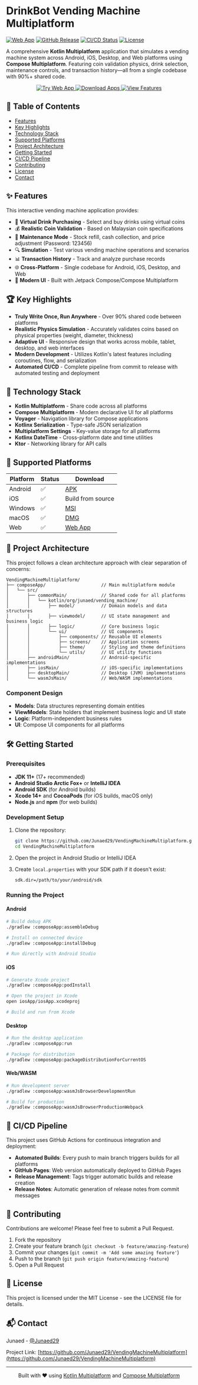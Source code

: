 # DrinkBot Vending Machine Multiplatform

[![Web App](https://img.shields.io/badge/Web_App-Live-4CC2FF?style=for-the-badge&logo=web)](https://junaed29.github.io/VendingMachineMultiplatform/) 
[![GitHub Release](https://img.shields.io/github/v/release/Junaed29/VendingMachineMultiplatform?style=for-the-badge)](https://github.com/Junaed29/VendingMachineMultiplatform/releases/latest)
[![CI/CD Status](https://img.shields.io/github/actions/workflow/status/Junaed29/VendingMachineMultiplatform/ci-cd.yml?branch=main&style=for-the-badge&label=CI%2FCD)](https://github.com/Junaed29/VendingMachineMultiplatform/actions/workflows/ci-cd.yml)
[![License](https://img.shields.io/github/license/Junaed29/VendingMachineMultiplatform?style=for-the-badge)](LICENSE)

A comprehensive **Kotlin Multiplatform** application that simulates a vending machine system across Android, iOS, Desktop, and Web platforms using **Compose Multiplatform**. Featuring coin validation physics, drink selection, maintenance controls, and transaction history—all from a single codebase with 90%+ shared code.

<div align="center">
  <!-- Screenshots can be added here in the future
  <p>
    <img src="screenshots/android_main.jpg" width="200" alt="Android Screenshot" />
    <img src="screenshots/ios_main.jpg" width="200" alt="iOS Screenshot" />
    <img src="screenshots/desktop_main.jpg" width="320" alt="Desktop Screenshot" />
    <img src="screenshots/web_main.jpg" width="400" alt="Web Screenshot" />
  </p>
  -->
  
  <p>
    <a href="https://junaed29.github.io/VendingMachineMultiplatform/">
      <img src="https://img.shields.io/badge/Try_Web_App-4CC2FF?style=for-the-badge&logo=web&logoColor=white" alt="Try Web App" />
    </a>
    <a href="https://github.com/Junaed29/VendingMachineMultiplatform/releases/latest">
      <img src="https://img.shields.io/badge/Download_Apps-00C853?style=for-the-badge&logo=android&logoColor=white" alt="Download Apps" />
    </a>
    <a href="#-features">
      <img src="https://img.shields.io/badge/View_Features-FF5722?style=for-the-badge&logo=readme&logoColor=white" alt="View Features" />
    </a>
  </p>
</div>

## 📑 Table of Contents

- [Features](#-features)
- [Key Highlights](#-key-highlights)
- [Technology Stack](#-technology-stack)
- [Supported Platforms](#-supported-platforms)
- [Project Architecture](#-project-architecture)
- [Getting Started](#-getting-started)
- [CI/CD Pipeline](#-cicd-pipeline)
- [Contributing](#-contributing)
- [License](#-license)
- [Contact](#-contact)

## ✨ Features

This interactive vending machine application provides:

- 🥤 **Virtual Drink Purchasing** - Select and buy drinks using virtual coins
- 💰 **Realistic Coin Validation** - Based on Malaysian coin specifications
- 🔧 **Maintenance Mode** - Stock refill, cash collection, and price adjustment (Password: 123456)
- 🔍 **Simulation** - Test various vending machine operations and scenarios
- 📊 **Transaction History** - Track and analyze purchase records
- 🌐 **Cross-Platform** - Single codebase for Android, iOS, Desktop, and Web
- 🎨 **Modern UI** - Built with Jetpack Compose/Compose Multiplatform

## 🏆 Key Highlights

- **Truly Write Once, Run Anywhere** - Over 90% shared code between platforms
- **Realistic Physics Simulation** - Accurately validates coins based on physical properties (weight, diameter, thickness)
- **Adaptive UI** - Responsive design that works across mobile, tablet, desktop, and web interfaces
- **Modern Development** - Utilizes Kotlin's latest features including coroutines, flow, and serialization
- **Automated CI/CD** - Complete pipeline from commit to release with automated testing and deployment

## 🚀 Technology Stack

- **Kotlin Multiplatform** - Share code across all platforms
- **Compose Multiplatform** - Modern declarative UI for all platforms
- **Voyager** - Navigation library for Compose applications
- **Kotlinx Serialization** - Type-safe JSON serialization
- **Multiplatform Settings** - Key-value storage for all platforms
- **Kotlinx DateTime** - Cross-platform date and time utilities
- **Ktor** - Networking library for API calls

## 📱 Supported Platforms

| Platform | Status | Download |
|----------|--------|----------|
| Android  | ✅     | [APK](https://github.com/Junaed29/VendingMachineMultiplatform/releases/latest/download/DrinkBot-Vending-Machine.apk) |
| iOS      | ✅     | Build from source |
| Windows  | ✅     | [MSI](https://github.com/Junaed29/VendingMachineMultiplatform/releases/latest/download/DrinkBot-1.0.0.msi) |
| macOS    | ✅     | [DMG](https://github.com/Junaed29/VendingMachineMultiplatform/releases/latest/download/DrinkBot-1.0.0.dmg) |
| Web      | ✅     | [Web App](https://junaed29.github.io/VendingMachineMultiplatform/) |

## 🧩 Project Architecture

This project follows a clean architecture approach with clear separation of concerns:

```
VendingMachineMultiplatform/
├── composeApp/                     // Main multiplatform module
│   └── src/                       
│       ├── commonMain/             // Shared code for all platforms
│       │   └── kotlin/org/junaed/vending_machine/
│       │       ├── model/          // Domain models and data structures
│       │       ├── viewmodel/      // UI state management and business logic
│       │       ├── logic/          // Core business logic
│       │       └── ui/             // UI components
│       │           ├── components/ // Reusable UI elements
│       │           ├── screens/    // Application screens
│       │           ├── theme/      // Styling and theme definitions
│       │           └── utils/      // UI utility functions
│       ├── androidMain/            // Android-specific implementations
│       ├── iosMain/                // iOS-specific implementations
│       ├── desktopMain/            // Desktop (JVM) implementations
│       └── wasmJsMain/             // Web/WASM implementations
```

### Component Design

- **Models**: Data structures representing domain entities
- **ViewModels**: State holders that implement business logic and UI state
- **Logic**: Platform-independent business rules
- **UI**: Compose UI components for all platforms

## 🛠️ Getting Started

### Prerequisites

- **JDK 11+** (17+ recommended)
- **Android Studio Arctic Fox+** or **IntelliJ IDEA**
- **Android SDK** (for Android builds)
- **Xcode 14+** and **CocoaPods** (for iOS builds, macOS only)
- **Node.js** and **npm** (for web builds)

### Development Setup

1. Clone the repository:
   ```bash
   git clone https://github.com/Junaed29/VendingMachineMultiplatform.git
   cd VendingMachineMultiplatform
   ```

2. Open the project in Android Studio or IntelliJ IDEA

3. Create `local.properties` with your SDK path if it doesn't exist:
   ```properties
   sdk.dir=/path/to/your/android/sdk
   ```

### Running the Project

#### Android
```bash
# Build debug APK
./gradlew :composeApp:assembleDebug

# Install on connected device
./gradlew :composeApp:installDebug

# Run directly with Android Studio
```

#### iOS
```bash
# Generate Xcode project
./gradlew :composeApp:podInstall

# Open the project in Xcode
open iosApp/iosApp.xcodeproj

# Build and run from Xcode
```

#### Desktop
```bash
# Run the desktop application
./gradlew :composeApp:run

# Package for distribution
./gradlew :composeApp:packageDistributionForCurrentOS
```

#### Web/WASM
```bash
# Run development server
./gradlew :composeApp:wasmJsBrowserDevelopmentRun

# Build for production
./gradlew :composeApp:wasmJsBrowserProductionWebpack
```

## 🔄 CI/CD Pipeline

This project uses GitHub Actions for continuous integration and deployment:

- **Automated Builds**: Every push to main branch triggers builds for all platforms
- **GitHub Pages**: Web version automatically deployed to GitHub Pages
- **Release Management**: Tags trigger automatic builds and release creation
- **Release Notes**: Automatic generation of release notes from commit messages

## 🤝 Contributing

Contributions are welcome! Please feel free to submit a Pull Request.

1. Fork the repository
2. Create your feature branch (`git checkout -b feature/amazing-feature`)
3. Commit your changes (`git commit -m 'Add some amazing feature'`)
4. Push to the branch (`git push origin feature/amazing-feature`)
5. Open a Pull Request

## 📝 License

This project is licensed under the MIT License - see the LICENSE file for details.

## 📬 Contact

Junaed - [@Junaed29](https://github.com/Junaed29)

Project Link: [https://github.com/Junaed29/VendingMachineMultiplatform](https://github.com/Junaed29/VendingMachineMultiplatform)

---

<p align="center">
  Built with ❤️ using <a href="https://kotlinlang.org/docs/multiplatform.html">Kotlin Multiplatform</a> and 
  <a href="https://github.com/JetBrains/compose-multiplatform">Compose Multiplatform</a>
</p>
